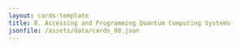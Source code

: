 ```yaml
---
layout: cards-template
title: 8. Accessing and Programming Quantum Computing Systems
jsonfile: /assets/data/cards_08.json
---
```

